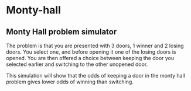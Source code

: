 # Monty-hall
## Monty Hall problem simulator
The problem is that you are presented with 3 doors, 1 winner and 2 losing doors. You select one, and before opening it one of the losing doors is opened. You are then offered a choice between keeping the door you selected earlier and switching to the other unopened door.

This simulation will show that the odds of keeping a door in the monty hall problem gives lower odds of winning than switching.
